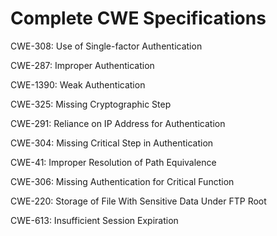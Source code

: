 

# Complete CWE Specifications

CWE-308: Use of Single-factor Authentication

CWE-287: Improper Authentication

CWE-1390: Weak Authentication

CWE-325: Missing Cryptographic Step

CWE-291: Reliance on IP Address for Authentication

CWE-304: Missing Critical Step in Authentication

CWE-41: Improper Resolution of Path Equivalence

CWE-306: Missing Authentication for Critical Function

CWE-220: Storage of File With Sensitive Data Under FTP Root

CWE-613: Insufficient Session Expiration